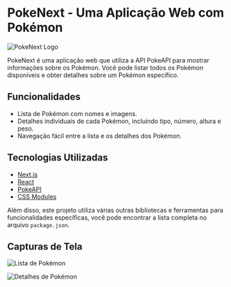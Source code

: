 # PokeNext - Uma Aplicação Web com Pokémon

![PokeNext Logo](/images/pokeball.png)

PokeNext é uma aplicação web que utiliza a API PokeAPI para mostrar informações sobre os Pokémon. Você pode listar todos os Pokémon disponíveis e obter detalhes sobre um Pokémon específico.

## Funcionalidades

- Lista de Pokémon com nomes e imagens.
- Detalhes individuais de cada Pokémon, incluindo tipo, número, altura e peso.
- Navegação fácil entre a lista e os detalhes dos Pokémon.


## Tecnologias Utilizadas

- [Next.js](https://nextjs.org/)
- [React](https://reactjs.org/)
- [PokeAPI](https://pokeapi.co/)
- [CSS Modules](https://github.com/css-modules/css-modules)

Além disso, este projeto utiliza várias outras bibliotecas e ferramentas para funcionalidades específicas, você pode encontrar a lista completa no arquivo `package.json`.


## Capturas de Tela

![Lista de Pokémon](/images/pokenext.png)

![Detalhes de Pokémon](/images/pokenext1.png)
